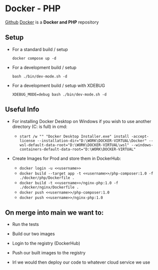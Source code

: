 # Docker - PHP

[Github][1] [Docker][2] is a **Docker and PHP** repository


Setup
------------

* For a standard build / setup
  
  ``docker compose up -d ``

* For a development build / setup

  ``bash ./bin/dev-mode.sh -d``

* For a development build / setup with XDEBUG
  
  ``XDEBUG_MODE=debug bash ./bin/dev-mode.sh -d``

Useful Info
------------
* For installing Docker Desktop on Windows if you wish to use another directory (C: is full) in cmd:
  
  *
    ``start /w "" "Docker Desktop Installer.exe" install -accept-license --installation-dir="D:\WORK\DOCKER-VIRTUAL\Docker" --wsl-default-data-root="D:\WORK\DOCKER-VIRTUAL\wsl" --windows-containers-default-data-root="D:\WORK\DOCKER-VIRTUAL"``


* Create Images for Prod and store them in DockerHub:
  
  * ``docker login -u <<username>>`` 
  * ``docker build --target app -t <<username>>/php-composer:1.0 -f ./docker/php/Dockerfile .``
  * ``docker build -t <<username>>/nginx-php:1.0 -f ./docker/nginx/Dockerfile .`` 
  * ``docker push <<username>>/php-composer:1.0`` 
  * ``docker push <<username>>/nginx-php:1.0`` 


On merge into main we want to:
------------
* Run the tests
* Build our two images
* Login to the registry (DockerHub)
* Push our built images to the registry


* Irl we would then deploy our code to whatever cloud service we use


[1]: https://github.com/KMTsvetanov/Setup
[2]: https://hub.docker.com/search?q=kmtsvetanov%2F


